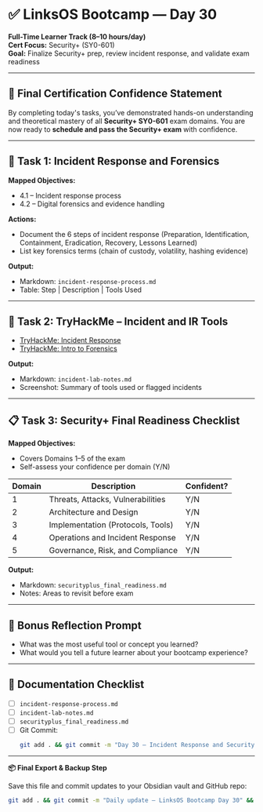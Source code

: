 # ✅ LinksOS Bootcamp — Day 30

**Full-Time Learner Track (8–10 hours/day)**  
**Cert Focus:** Security+ (SY0-601)  
**Goal:** Finalize Security+ prep, review incident response, and validate exam readiness

---

## 🎯 Final Certification Confidence Statement

By completing today's tasks, you’ve demonstrated hands-on understanding and theoretical mastery of all **Security+ SY0-601** exam domains. You are now ready to **schedule and pass the Security+ exam** with confidence.

---

## 🚨 Task 1: Incident Response and Forensics

**Mapped Objectives:**  
- 4.1 – Incident response process  
- 4.2 – Digital forensics and evidence handling

**Actions:**  
- Document the 6 steps of incident response (Preparation, Identification, Containment, Eradication, Recovery, Lessons Learned)  
- List key forensics terms (chain of custody, volatility, hashing evidence)

**Output:**  
- Markdown: `incident-response-process.md`  
- Table: Step | Description | Tools Used

---

## 🧪 Task 2: TryHackMe – Incident and IR Tools

- [TryHackMe: Incident Response](https://tryhackme.com/room/incidentresponse)  
- [TryHackMe: Intro to Forensics](https://tryhackme.com/room/introtodigitalforensics)

**Output:**  
- Markdown: `incident-lab-notes.md`  
- Screenshot: Summary of tools used or flagged incidents

---

## 📋 Task 3: Security+ Final Readiness Checklist

**Mapped Objectives:**  
- Covers Domains 1–5 of the exam  
- Self-assess your confidence per domain (Y/N)

| Domain | Description | Confident? |
|--------|-------------|------------|
| 1      | Threats, Attacks, Vulnerabilities | Y/N |
| 2      | Architecture and Design          | Y/N |
| 3      | Implementation (Protocols, Tools)| Y/N |
| 4      | Operations and Incident Response | Y/N |
| 5      | Governance, Risk, and Compliance | Y/N |

**Output:**  
- Markdown: `securityplus_final_readiness.md`  
- Notes: Areas to revisit before exam

---

## 🧠 Bonus Reflection Prompt

- What was the most useful tool or concept you learned?  
- What would you tell a future learner about your bootcamp experience?

---

## 📁 Documentation Checklist

- [ ] `incident-response-process.md`  
- [ ] `incident-lab-notes.md`  
- [ ] `securityplus_final_readiness.md`  
- [ ] Git Commit:
  ```bash
  git add . && git commit -m "Day 30 – Incident Response and Security+ Certification Prep Complete" && git push origin main
  ```

---

**📦 Final Export & Backup Step**

Save this file and commit updates to your Obsidian vault and GitHub repo:

```bash
git add . && git commit -m "Daily update – LinksOS Bootcamp Day 30" && git push origin main
```
